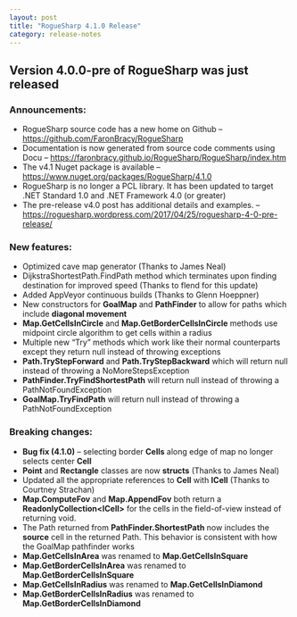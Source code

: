```yaml
---
layout: post
title: "RogueSharp 4.1.0 Release"
category: release-notes
---
```

## Version 4.0.0-pre of RogueSharp was just released

### Announcements:

* RogueSharp source code has a new home on Github – https://github.com/FaronBracy/RogueSharp
* Documentation is now generated from source code comments using Docu – https://faronbracy.github.io/RogueSharp/RogueSharp/index.htm
* The v4.1 Nuget package is available – https://www.nuget.org/packages/RogueSharp/4.1.0
* RogueSharp is no longer a PCL library. It has been updated to target .NET Standard 1.0 and .NET Framework 4.0 (or greater)
* The pre-release v4.0 post has additional details and examples. – https://roguesharp.wordpress.com/2017/04/25/roguesharp-4-0-pre-release/

### New features:

* Optimized cave map generator (Thanks to James Neal)
* DijkstraShortestPath.FindPath method which terminates upon finding destination for improved speed (Thanks to flend for this update)
* Added AppVeyor continuous builds (Thanks to Glenn Hoeppner)
* New constructors for **GoalMap** and **PathFinder** to allow for paths which include **diagonal movement**
* **Map.GetCellsInCircle** and **Map.GetBorderCellsInCircle** methods use midpoint circle algorithm to get cells within a radius
* Multiple new “Try” methods which work like their normal counterparts except they return null instead of throwing exceptions
* **Path.TryStepForward** and **Path.TryStepBackward** which will return null instead of throwing a NoMoreStepsException
* **PathFinder.TryFindShortestPath** will return null instead of throwing a PathNotFoundException
* **GoalMap.TryFindPath** will return null instead of throwing a PathNotFoundException

### Breaking changes:

* **Bug fix (4.1.0)** – selecting border **Cells** along edge of map no longer selects center **Cell**
* **Point** and **Rectangle** classes are now **structs** (Thanks to James Neal)
* Updated all the appropriate references to **Cell** with **ICell** (Thanks to Courtney Strachan)
* **Map.ComputeFov** and **Map.AppendFov** both return a **ReadonlyCollection&lt;ICell&gt;** for the cells in the field-of-view instead of returning void.
* The Path returned from **PathFinder.ShortestPath** now includes the **source** cell in the returned Path. This behavior is consistent with how the GoalMap pathfinder works
* **Map.GetCellsInArea** was renamed to **Map.GetCellsInSquare**
* **Map.GetBorderCellsInArea** was renamed to **Map.GetBorderCellsInSquare**
* **Map.GetCellsInRadius** was renamed to **Map.GetCellsInDiamond**
* **Map.GetBorderCellsInRadius** was renamed to **Map.GetBorderCellsInDiamond**